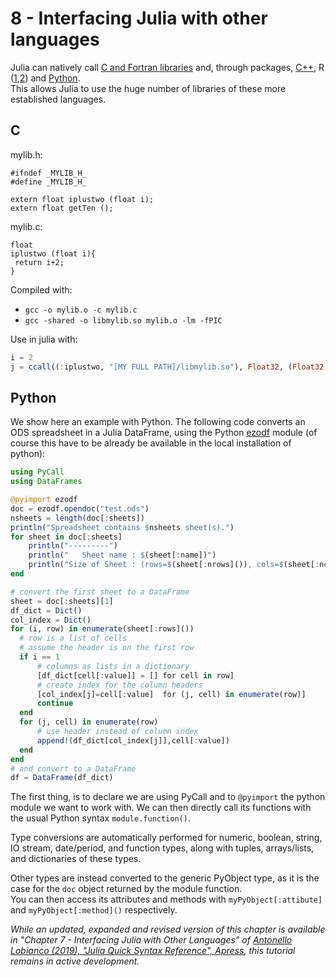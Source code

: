 # 8 - Interfacing Julia with other languages

Julia can natively call [C and Fortran libraries](http://docs.julialang.org/en/stable/manual/calling-c-and-fortran-code/) and, through packages, [C++](https://github.com/JuliaInterop/CxxWrap.jl), R \([1](https://github.com/JuliaInterop/RCall.jl),[2](https://github.com/lgautier/Rif.jl)\) and [Python](https://github.com/JuliaPy/PyCall.jl).  
This allows Julia to use the huge number of libraries of these more established languages.

## C

mylib.h:

```text
#ifndef _MYLIB_H_
#define _MYLIB_H_

extern float iplustwo (float i);
extern float getTen ();
```

mylib.c:

```text
float
iplustwo (float i){
 return i+2;
}
```

Compiled with:

* `gcc -o mylib.o -c mylib.c`
* `gcc -shared -o libmylib.so mylib.o -lm -fPIC`

Use in julia with:

```julia
i = 2
j = ccall((:iplustwo, "[MY FULL PATH]/libmylib.so"), Float32, (Float32,), i)
```

## Python

We show here an example with Python. The following code converts an ODS spreadsheet in a Julia DataFrame, using the Python [ezodf](https://github.com/T0ha/ezodf) module \(of course this have to be already be available in the local installation of python\):

```julia
using PyCall
using DataFrames

@pyimport ezodf
doc = ezodf.opendoc("test.ods")
nsheets = length(doc[:sheets])
println("Spreadsheet contains $nsheets sheet(s).")
for sheet in doc[:sheets]
    println("---------")
    println("   Sheet name : $(sheet[:name])")
    println("Size of Sheet : (rows=$(sheet[:nrows]()), cols=$(sheet[:ncols]()))")
end

# convert the first sheet to a DataFrame
sheet = doc[:sheets][1]
df_dict = Dict()
col_index = Dict()
for (i, row) in enumerate(sheet[:rows]())
  # row is a list of cells
  # assume the header is on the first row
  if i == 1
      # columns as lists in a dictionary
      [df_dict[cell[:value]] = [] for cell in row]
      # create index for the column headers
      [col_index[j]=cell[:value]  for (j, cell) in enumerate(row)]
      continue
  end
  for (j, cell) in enumerate(row)
      # use header instead of column index
      append!(df_dict[col_index[j]],cell[:value])
  end
end
# and convert to a DataFrame
df = DataFrame(df_dict)
```

The first thing, is to declare we are using PyCall and to `@pyimport` the python module we want to work with. We can then directly call its functions with the usual Python syntax `module.function()`.

Type conversions are automatically performed for numeric, boolean, string, IO stream, date/period, and function types, along with tuples, arrays/lists, and dictionaries of these types.

Other types are instead converted to the generic PyObject type, as it is the case for the `doc` object returned by the module function.  
You can then access its attributes and methods with `myPyObject[:attibute]` and `myPyObject[:method]()` respectively.

_While an updated, expanded and revised version of this chapter is available in "Chapter 7 - Interfacing Julia with Other Languages" of [Antonello Lobianco (2019), "Julia Quick Syntax Reference", Apress](https://julia-book.com), this tutorial remains in active development._
